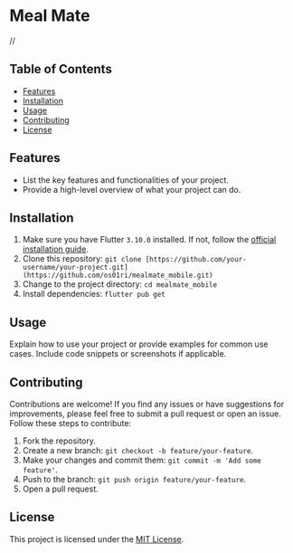 # Meal Mate

//

<!-- [![License](https://img.shields.io/badge/license-MIT-blue.svg)](LICENSE) -->

## Table of Contents

- [Features](#features)
- [Installation](#installation)
- [Usage](#usage)
- [Contributing](#contributing)
- [License](#license)

## Features

- List the key features and functionalities of your project.
- Provide a high-level overview of what your project can do.

## Installation

1. Make sure you have Flutter `3.10.0` installed. If not, follow the [official installation guide](https://flutter.dev/docs/get-started/install).
2. Clone this repository: `git clone [https://github.com/your-username/your-project.git](https://github.com/os01ri/mealmate_mobile.git)`
3. Change to the project directory: `cd mealmate_mobile`
4. Install dependencies: `flutter pub get`

## Usage

Explain how to use your project or provide examples for common use cases. Include code snippets or screenshots if applicable.

## Contributing

Contributions are welcome! If you find any issues or have suggestions for improvements, please feel free to submit a pull request or open an issue. Follow these steps to contribute:

1. Fork the repository.
2. Create a new branch: `git checkout -b feature/your-feature`.
3. Make your changes and commit them: `git commit -m 'Add some feature'`.
4. Push to the branch: `git push origin feature/your-feature`.
5. Open a pull request.

## License

This project is licensed under the [MIT License](LICENSE).
